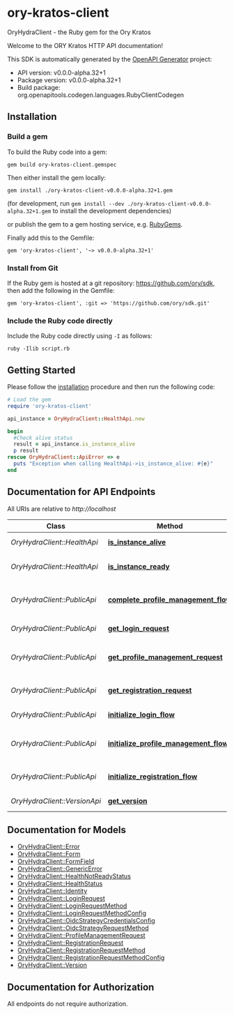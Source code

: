 # ory-kratos-client

OryHydraClient - the Ruby gem for the Ory Kratos

Welcome to the ORY Kratos HTTP API documentation!

This SDK is automatically generated by the [OpenAPI Generator](https://openapi-generator.tech) project:

- API version: v0.0.0-alpha.32+1
- Package version: v0.0.0-alpha.32+1
- Build package: org.openapitools.codegen.languages.RubyClientCodegen

## Installation

### Build a gem

To build the Ruby code into a gem:

```shell
gem build ory-kratos-client.gemspec
```

Then either install the gem locally:

```shell
gem install ./ory-kratos-client-v0.0.0-alpha.32+1.gem
```

(for development, run `gem install --dev ./ory-kratos-client-v0.0.0-alpha.32+1.gem` to install the development dependencies)

or publish the gem to a gem hosting service, e.g. [RubyGems](https://rubygems.org/).

Finally add this to the Gemfile:

    gem 'ory-kratos-client', '~> v0.0.0-alpha.32+1'

### Install from Git

If the Ruby gem is hosted at a git repository: https://github.com/ory/sdk, then add the following in the Gemfile:

    gem 'ory-kratos-client', :git => 'https://github.com/ory/sdk.git'

### Include the Ruby code directly

Include the Ruby code directly using `-I` as follows:

```shell
ruby -Ilib script.rb
```

## Getting Started

Please follow the [installation](#installation) procedure and then run the following code:

```ruby
# Load the gem
require 'ory-kratos-client'

api_instance = OryHydraClient::HealthApi.new

begin
  #Check alive status
  result = api_instance.is_instance_alive
  p result
rescue OryHydraClient::ApiError => e
  puts "Exception when calling HealthApi->is_instance_alive: #{e}"
end

```

## Documentation for API Endpoints

All URIs are relative to *http://localhost*

Class | Method | HTTP request | Description
------------ | ------------- | ------------- | -------------
*OryHydraClient::HealthApi* | [**is_instance_alive**](docs/HealthApi.md#is_instance_alive) | **GET** /health/alive | Check alive status
*OryHydraClient::HealthApi* | [**is_instance_ready**](docs/HealthApi.md#is_instance_ready) | **GET** /health/ready | Check readiness status
*OryHydraClient::PublicApi* | [**complete_profile_management_flow**](docs/PublicApi.md#complete_profile_management_flow) | **POST** /profiles | Complete Profile Management Flow
*OryHydraClient::PublicApi* | [**get_login_request**](docs/PublicApi.md#get_login_request) | **GET** /auth/browser/requests/login | Get Login Request
*OryHydraClient::PublicApi* | [**get_profile_management_request**](docs/PublicApi.md#get_profile_management_request) | **GET** /profiles/requests | Get Profile Management Request (via cookie)
*OryHydraClient::PublicApi* | [**get_registration_request**](docs/PublicApi.md#get_registration_request) | **GET** /auth/browser/requests/registration | Get Registration Request
*OryHydraClient::PublicApi* | [**initialize_login_flow**](docs/PublicApi.md#initialize_login_flow) | **GET** /auth/browser/login | Initialize a Login Flow
*OryHydraClient::PublicApi* | [**initialize_profile_management_flow**](docs/PublicApi.md#initialize_profile_management_flow) | **GET** /profiles | Initialize Profile Management Flow
*OryHydraClient::PublicApi* | [**initialize_registration_flow**](docs/PublicApi.md#initialize_registration_flow) | **GET** /auth/browser/registration | Initialize a Registration Flow
*OryHydraClient::VersionApi* | [**get_version**](docs/VersionApi.md#get_version) | **GET** /version | Get service version


## Documentation for Models

 - [OryHydraClient::Error](docs/Error.md)
 - [OryHydraClient::Form](docs/Form.md)
 - [OryHydraClient::FormField](docs/FormField.md)
 - [OryHydraClient::GenericError](docs/GenericError.md)
 - [OryHydraClient::HealthNotReadyStatus](docs/HealthNotReadyStatus.md)
 - [OryHydraClient::HealthStatus](docs/HealthStatus.md)
 - [OryHydraClient::Identity](docs/Identity.md)
 - [OryHydraClient::LoginRequest](docs/LoginRequest.md)
 - [OryHydraClient::LoginRequestMethod](docs/LoginRequestMethod.md)
 - [OryHydraClient::LoginRequestMethodConfig](docs/LoginRequestMethodConfig.md)
 - [OryHydraClient::OidcStrategyCredentialsConfig](docs/OidcStrategyCredentialsConfig.md)
 - [OryHydraClient::OidcStrategyRequestMethod](docs/OidcStrategyRequestMethod.md)
 - [OryHydraClient::ProfileManagementRequest](docs/ProfileManagementRequest.md)
 - [OryHydraClient::RegistrationRequest](docs/RegistrationRequest.md)
 - [OryHydraClient::RegistrationRequestMethod](docs/RegistrationRequestMethod.md)
 - [OryHydraClient::RegistrationRequestMethodConfig](docs/RegistrationRequestMethodConfig.md)
 - [OryHydraClient::Version](docs/Version.md)


## Documentation for Authorization

 All endpoints do not require authorization.


